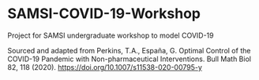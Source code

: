 # SAMSI-COVID-19-Workshop
Project for SAMSI undergraduate workshop to model COVID-19 

Sourced and adapted from Perkins, T.A., España, G. Optimal Control of the COVID-19 Pandemic with Non-pharmaceutical Interventions. Bull Math Biol 82, 118 (2020). https://doi.org/10.1007/s11538-020-00795-y
